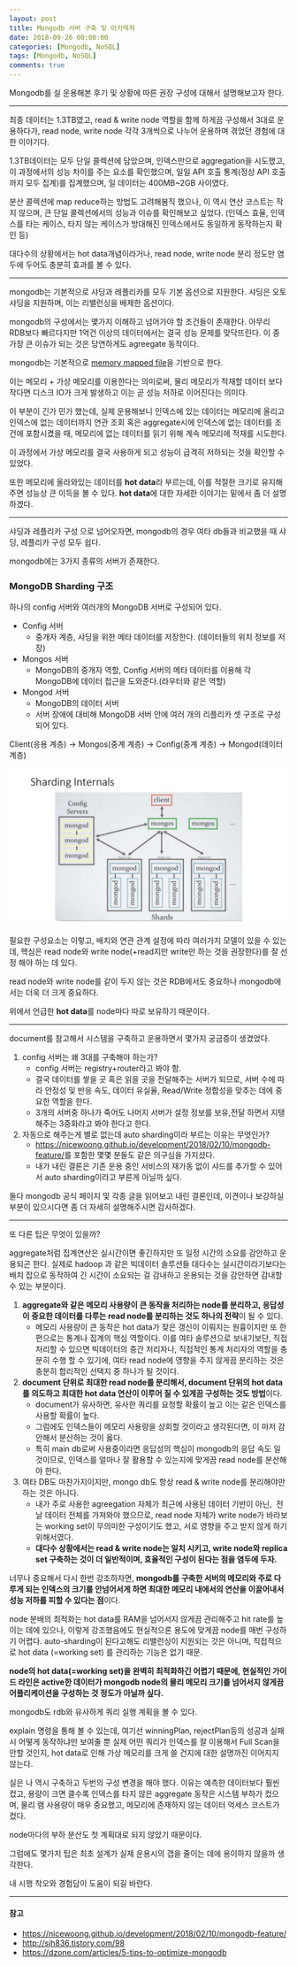 ```yaml
---
layout: post
title: Mongodb 서버 구축 및 아키텍쳐
date: 2018-09-26 00:00:00
categories: [Mongodb, NoSQL]
tags: [Mongodb, NoSQL]
comments: true
---
```


Mongodb를 실 운용해본 후기 및 상황에 따른 권장 구성에 대해서 설명해보고자 한다.

--- 

최종 데이터는 1.3TB였고, read & write node 역할을 함께 하게끔 구성해서 3대로 운용하다가, read node, write node 각각 3개씩으로 나누어 운용하며 겪었던 경험에 대한 이야기다.

1.3TB데이터는 모두 단일 콜렉션에 담았으며, 인덱스만으로 aggregation을 시도했고, 이 과정에서의 성능 차이를 주는 요소를 확인했으며, 일일 API 호출 통계(정상 API 호출까지 모두 집계)를 집계했으며, 일 데이터는 400MB~2GB 사이였다.

분산 콜렉션에 map reduce하는 방법도 고려해봄직 했으나, 이 역시 연산 코스트는 작지 않으며, 큰 단일 콜렉션에서의 성능과 이슈를 확인해보고 싶었다. (인덱스 효율, 인덱스를 타는 케이스, 타지 않는 케이스가 방대해진 인덱스에서도 동일하게 동작하는지 확인 등)

대다수의 상황에서는 hot data개념이라거나, read node, write node 분리 정도만 염두에 두어도 충분히 효과를 볼 수 있다.

---

mongodb는 기본적으로 샤딩과 레플리카를 모두 기본 옵션으로 지원한다.
샤딩은 오토 샤딩을 지원하며, 이는 리밸런싱을 배제한 옵션이다.

mongodb의 구성에서는 몇가지 이해하고 넘어가야 할 조건들이 존재한다.
아무리 RDB보다 빠르다지만 1억건 이상의 데이터에서는 결국 성능 문제를 맞닥뜨린다. 이 중 가장 큰 이슈가 되는 것은 당연하게도 agreegate 동작이다.

mongodb는 기본적으로 [memory mapped file](https://docs.microsoft.com/ko-kr/dotnet/standard/io/memory-mapped-files)을 기반으로 한다. 

이는 메모리 + 가상 메모리를 이용한다는 의미로써, 물리 메모리가 적재할 데이터 보다 작다면 디스크 IO가 크게 발생하고 이는 곧 성능 저하로 이어진다는 의미다.

이 부분이 긴가 민가 했는데, 실제 운용해보니 인덱스에 있는 데이터는 메모리에 올리고 인덱스에 없는 데이터까지 연관 조회 혹은 aggregate시에 인덱스에 없는 데이터를 조건에 포함시켰을 때, 메모리에 없는 데이터를 읽기 위해 계속 메모리에 적재를 시도한다.

이 과정에서 가상 메모리를 결국 사용하게 되고 성능이 급격히 저하되는 것을 확인할 수 있었다.

또한 메모리에 올라와있는 데이터를 **hot data**라 부르는데, 이를 적절한 크기로 유지해주면 성능상 큰 이득을 볼 수 있다.
**hot data**에 대한 자세한 이야기는 밑에서 좀 더 설명하겠다.

---

샤딩과 레플리카 구성 으로 넘어오자면, mongodb의 경우 여타 db들과 비교했을 때 샤딩, 레플리카 구성 모두 쉽다.

mongodb에는 3가지 종류의 서버가 존재한다.

### MongoDB Sharding 구조
하나의 config 서버와 여러개의 MongoDB 서버로 구성되어 있다.

* Config 서버
    *  중개자 계층, 샤딩을 위한 메타 데이터를 저장한다. (데이터들의 위치 정보를 저장)
* Mongos 서버
    *  MongoDB의 중개자 역할, Config 서버의 메타 데이터를 이용해 각 MongoDB에 데이터 접근을 도와준다.(라우터와 같은 역할)
* Mongod 서버
    * MongoDB의 데이터 서버
    * 서버 장애에 대비해 MongoDB 서버 안에 여러 개의 리플리카 셋 구조로 구성되어 있다.

Client(응용 계층) → Mongos(중계 계층) → Config(중계 계층) → Mongod(데이터 계층)

![mongodb sharding internals](/img/2018/mongodb_sharding_internals.jpg)

필요한 구성요소는 이렇고, 배치와 연관 관계 설정에 따라 여러가지 모델이 있을 수 있는데, 핵심은 read node와 write node(+read지만 write만 하는 것을 권장한다)를 잘 선정 해야 하는 데 있다.

read node와 write node를 같이 두지 않는 것은 RDB에서도 중요하나 mongodb에서는 더욱 더 크게 중요하다.

위에서 언급한 **hot data**를 node마다 따로 보유하기 때문이다.

---

document를 참고해서 시스템을 구축하고 운용하면서 몇가지 궁금증이 생겼었다.

1. config 서버는 왜 3대를 구축해야 하는가?
    * config 서버는 registry+router라고 봐야 함.
    * 결국 데이터를 쌓을 곳 혹은 읽을 곳을 전달해주는 서버가 되므로, 서버 수에 따라 안정성 및 반응 속도, 데이터 유실율, Read/Write 정합성을 맞추는 데에 중요한 역할을 한다.
    * 3개의 서버중 하나가 죽어도 나머지 서버가 설정 정보를 보유,전달 하면서 지탱해주는 3중화라고 봐야 한다고 한다.
2. 자동으로 해주는게 별로 없는데 auto sharding이라 부르는 이유는 무엇인가?
    * <https://nicewoong.github.io/development/2018/02/10/mongodb-feature/>를 포함한 몇몇 분들도 같은 의구심을 가지셨다.
    * 내가 내린 결론은 기존 운용 중인 서비스의 재가동 없이 샤드를 추가할 수 있어서 auto sharding이라고 부른게 아닐까 싶다.
        
둘다 mongodb 공식 페이지 및 각종 글을 읽어보고 내린 결론인데, 이견이나 보강하실 부분이 있으시다면 좀 더 자세히 설명해주시면 감사하겠다.

--- 

또 다른 팁은 무엇이 있을까?

aggregate처럼 집계연산은 실시간이면 좋긴하지만 또 일정 시간의 소요를 감안하고 운용되곤 한다. 실제로 hadoop 과 같은 빅데이터 솔루션들 대다수는 실시간이라기보다는 배치 잡으로 동작하여 긴 시간이 소요되는 걸 감내하고 운용되는 것을 감안하면 감내할 수 있는 부분이다.

1. **aggregate와 같은 메모리 사용량이 큰 동작을 처리하는 node를 분리하고, 응답성이 중요한 데이터를 다루는 read node를 분리하는 것도 하나의 전략**이 될 수 있다. 
    * 메모리 사용량이 큰 동작은 hot data가 잦은 갱신이 이뤄지는 원흉이지만 또 한편으로는 통계나 집계의 핵심 역할이다. 이를 여타 솔루션으로 보내기보단, 직접 처리할 수 있으면 빅데이터의 중간 처리자나, 직접적인 통계 처리자의 역할을 충분히 수행 할 수 있기에, 여타 read node에 영향을 주지 않게끔 분리하는 것은 충분히 합리적인 선택지 중 하나가 될 것이다.
2. **document 단위로 최대한 read node를 분리해서, document 단위의 hot data를 의도하고 최대한 hot data 연산이 이루어 질 수 있게끔 구성하는 것도 방법**이다.
    * document가 유사하면, 유사한 쿼리를 요청할 확률이 높고 이는 같은 인덱스를 사용할 확률이 높다. 
    * 그럼에도 인덱스들이 메모리 사용량을 상회할 것이라고 생각된다면, 이 마저 감안해서 분산하는 것이 옳다.
    * 특히 main db로써 사용중이라면 응답성의 핵심이 mongodb의 응답 속도 일 것이므로, 인덱스를 얼마나 잘 활용할 수 있는지에 맞게끔 read node를 분산해야 한다.
3. 여타 DB도 마찬가지이지만, mongo db도 항상 read & write node를 분리해야만 하는 것은 아니다. 
    * 내가 주로 사용한 agreegation 자체가 최근에 사용된 데이터 기반이 아닌,  전날 데이터 전체를 가져와야 했으므로, read node 자체가 write node가 바라보는 working set이 무의미한 구성이기도 했고, 서로 영향을 주고 받지 않게 하기 위해서였다.
    * **대다수 상황에서는 read & write node는 일치 시키고, write node와 replica set 구축하는 것이 더 일반적이며, 효율적인 구성이 된다는 점을 염두에 두자.**


너무나 중요해서 다시 한번 강조하자면, **mongodb를 구축한 서버의 메모리와 주로 다루게 되는 인덱스의 크기를 안넘어서게 하면 최대한 메모리 내에서의 연산을 이끌어내서 성능 저하를 피할 수 있다는 점**이다.

node 분배의 최적화는 hot data를 RAM을 넘어서지 않게끔 관리해주고 hit rate를 높이는 데에 있으나, 이렇게 강조했음에도 현실적으론 용도에 맞게끔 node를 매번 구성하기 어렵다. auto-sharding이 된다고해도 리밸런싱이 지원되는 것은 아니며, 직접적으로 hot data (=working set) 를 관리하는 기능은 없기 때문.

**node의 hot data(=working set)을 완벽히 최적화하긴 어렵기 때문에, 현실적인 가이드 라인은 active한 데이터가 mongodb node의 물리 메모리 크기를 넘어서지 않게끔 어플리케이션을 구성하는 것 정도가 아닐까 싶다.**

mongodb도 rdb와 유사하게 쿼리 실행 계획을 볼 수 있다.

explain 명령을 통해 볼 수 있는데, 여기선 winningPlan, rejectPlan등의 성공과 실패시 어떻게 동작하냐만 보여줄 뿐 실제 어떤 쿼리가 인덱스를 잘 이용해서 Full Scan을 안할 것인지, hot data로 인해 가상 메모리를 크게 쓸 건지에 대한 설명까진 이어지지 않는다.

실은 나 역시 구축하고 두번의 구성 변경을 해야 했다.
이유는 예측한 데이터보다 훨씬 컸고, 용량이 크면 클수록 인덱스를 타지 않은 aggregate 동작은 시스템 부하가 컸으며, 물리 램 사용량이 매우 중요했고, 메모리에 존재하지 않는 데이터 억세스 코스트가 컸다.

node마다의 부하 분산도 첫 계획대로 되지 않았기 때문이다.

그럼에도 몇가지 팁은 최초 설계가 실제 운용시의 갭을 줄이는 데에 용이하지 않을까 생각한다.

내 시행 착오와 경험담이 도움이 되길 바란다.

---

#### 참고 
* <https://nicewoong.github.io/development/2018/02/10/mongodb-feature/>
* <http://sjh836.tistory.com/98>
* <https://dzone.com/articles/5-tips-to-optimize-mongodb>